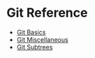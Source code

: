 # Git Reference

* [Git Basics](https://github.com/nhoyt/git-reference/blob/master/basics.md)
* [Git Miscellaneous](https://github.com/nhoyt/git-reference/blob/master/miscellaneous.md)
* [Git Subtrees](https://github.com/nhoyt/git-reference/blob/master/subtrees.md)
